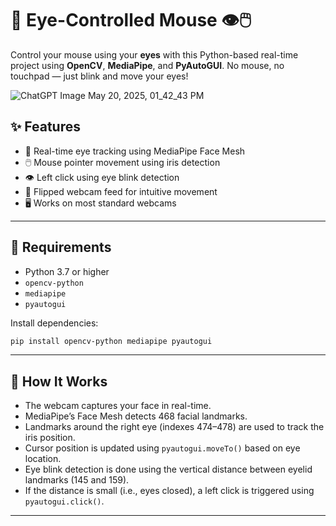 # 🧠 Eye-Controlled Mouse 👁️🖱️

Control your mouse using your **eyes** with this Python-based real-time project using **OpenCV**, **MediaPipe**, and **PyAutoGUI**. No mouse, no touchpad — just blink and move your eyes!

![ChatGPT Image May 20, 2025, 01_42_43 PM](https://github.com/user-attachments/assets/0182829d-90c5-45e1-9763-6709c77a9e19)



## ✨ Features

- 🧿 Real-time eye tracking using MediaPipe Face Mesh  
- 🖱️ Mouse pointer movement using iris detection  
- 👁️ Left click using eye blink detection  
- 🔁 Flipped webcam feed for intuitive movement  
- 🖥️ Works on most standard webcams

---

## 🔧 Requirements

- Python 3.7 or higher  
- `opencv-python`  
- `mediapipe`  
- `pyautogui`

Install dependencies:

```bash
pip install opencv-python mediapipe pyautogui
```
---

## 🧪 How It Works

- The webcam captures your face in real-time.
- MediaPipe’s Face Mesh detects 468 facial landmarks.
- Landmarks around the right eye (indexes 474–478) are used to track the iris position.
- Cursor position is updated using `pyautogui.moveTo()` based on eye location.
- Eye blink detection is done using the vertical distance between eyelid landmarks (145 and 159).
- If the distance is small (i.e., eyes closed), a left click is triggered using `pyautogui.click()`.

---


